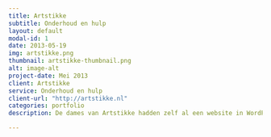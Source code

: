 ```yaml
---
title: Artstikke
subtitle: Onderhoud en hulp
layout: default
modal-id: 1
date: 2013-05-19
img: artstikke.png
thumbnail: artstikke-thumbnail.png
alt: image-alt
project-date: Mei 2013
client: Artstikke
service: Onderhoud en hulp
client-url: "http://artstikke.nl"
categories: portfolio
description: De dames van Artstikke hadden zelf al een website in WordPress gemaakt. Ze wisten alleen niet hoe ze hem online moesten zetten en wilden nog een aantal ontwerpelementen aanpassen. Ik heb de website online gezet, het ontwerp aangepast en de website tweetalig gemaakt.

---
```

